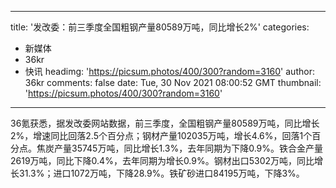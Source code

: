 
---
title: '发改委：前三季度全国粗钢产量80589万吨，同比增长2%'
categories: 
 - 新媒体
 - 36kr
 - 快讯
headimg: 'https://picsum.photos/400/300?random=3160'
author: 36kr
comments: false
date: Tue, 30 Nov 2021 08:00:52 GMT
thumbnail: 'https://picsum.photos/400/300?random=3160'
---

<div>   
36氪获悉，据发改委网站数据，前三季度，全国粗钢产量80589万吨，同比增长2%，增速同比回落2.5个百分点；钢材产量102035万吨，增长4.6%，回落1个百分点。焦炭产量35745万吨，同比增长1.3%，去年同期为下降0.9%。铁合金产量2619万吨，同比下降0.4%，去年同期为增长0.9%。钢材出口5302万吨，同比增长31.3%；进口1072万吨，下降28.9%。铁矿砂进口84195万吨，下降3%。  
</div>
            